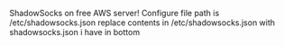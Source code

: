 ShadowSocks on free AWS server!  Configure file
path is /etc/shadowsocks.json
replace contents in /etc/shadowsocks.json with shadowsocks.json i have in bottom
